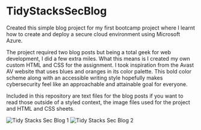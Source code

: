 # TidyStacksSecBlog
Created this simple blog project for my first bootcamp project where I learnt how to create and deploy a secure cloud environment using Microsoft Azure. 

The project required two blog posts but being a total geek for web development, I did a few extra miles.  What this means is I created my own custom HTML and CSS for the assignment.  I took inspiration from the Avast AV website that uses blues and oranges in its color palette.  This bold color scheme along with an accessible writing style hopefully makes cybersecurity feel like an approachable and attainable goal for everyone. 

Included in this repository are text files for the blog posts if you want to read those outside of a styled context, the image files used for the project and HTML and CSS sheets.


![Tidy Stacks Sec Blog 1](https://user-images.githubusercontent.com/99679318/191799481-643ec4b5-51ad-4230-a799-3cf405274f2c.png)
![Tidy Stacks Sec Blog 2](https://user-images.githubusercontent.com/99679318/191799495-1abae0d8-c45c-4db1-b155-8ca0f61f8576.png)

